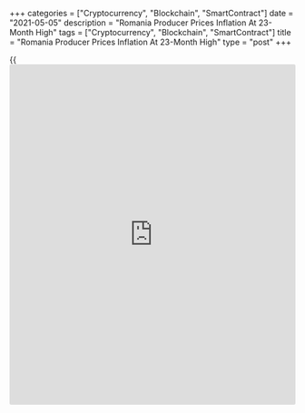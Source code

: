 +++
categories = ["Cryptocurrency", "Blockchain", "SmartContract"]
date = "2021-05-05"
description = "Romania Producer Prices Inflation At 23-Month High"
tags = ["Cryptocurrency", "Blockchain", "SmartContract"]
title = "Romania Producer Prices Inflation At 23-Month High"
type = "post"
+++

{{<iframe id="large-banner" src="https://www.bounty.group/#slide=28.0" width="100%" height="600" scrolling="no" style="border: 0px solid rgb(216, 221, 230); border-radius: 3px;">}}

Romania's producer prices rose to the highest level in twenty-three
months in March, data from the National Institute of Statistics showed
on Wednesday.

The producer price index grew 4.84 percent year-on-year in March, after
a 2.11  
percent rise in February.

The latest inflation was the highest since March 2019, when prices was
5.31 percent.

Prices in the domestic market increased 5.15 percent yearly in March and
non-domestic market gained 4.31 percent.

Among the main industrial groups, prices for energy surged by 11.36
percent annually in March. Prices for durable consumer goods gained 4.0
percent and those for non-durable consumer goods grew 3.8 percent.

Prices for intermediate goods and capital goods increased by 3.61
percent and 1.60 percent, respectively.

On a month-on-month basis, producer prices rose 1.43 percent in March.

For comments and feedback [contact](https://www.playgroundfx.com/contact/): editorial@rtt[news](https://www.letsplayfx.com/blog/forex-news-website/).com

[Economic News][1]

 **What parts of the world are seeing the best (and worst) economic
performances lately? Click[here][2] to check out our [Econ Scorecard][2]
and find out! See up-to-the-moment [ranking](https://www.playgroundfx.com/blog/crypto-exchange-ranking/)s for the best and worst
performers in [GDP][2], [unemployment rate][3], [inflation][4] and much
more.**

   1. www.rtt[news](https://www.letsplayfx.com/blog/forex-news-website/).com/Content/EconomicNews.aspx
   2. www.rtt[news](https://www.letsplayfx.com/blog/forex-news-website/).com/economic-scorecard/world-rank/GDP/highest-performance.aspx
   3. www.rtt[news](https://www.letsplayfx.com/blog/forex-news-website/).com/economic-scorecard/world-rank/unemployment-rate/lowest-performance.aspx
   4. www.rtt[news](https://www.letsplayfx.com/blog/forex-news-website/).com/economic-scorecard/world-rank/CPI/highest-performance.aspx
